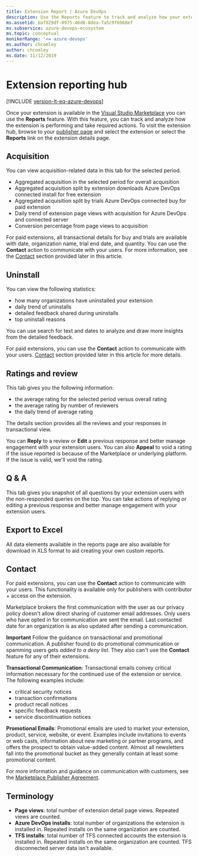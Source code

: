 ```yaml
---
title: Extension Report | Azure DevOps
description: Use the Reports feature to track and analyze how your extension is doing and take required actions. 
ms.assetid: baf829df-0975-46d8-8dea-7a5c9f6968ef
ms.subservice: azure-devops-ecosystem
ms.topic: conceptual
monikerRange: '<= azure-devops'
ms.author: chcomley
author: chcomley
ms.date: 11/12/2019
---
```


# Extension reporting hub

[!INCLUDE [version-lt-eq-azure-devops](../includes/version-lt-eq-azure-devops.md)]

Once your extension is available in the [Visual Studio Marketplace]() you can use the **Reports** feature. With this feature, you can track and analyze how the extension is performing and take required actions. 
To visit the extension hub, browse to your [publisher page](https://aka.ms/vsmarketplace-manage) and select the extension or select the **Reports** link on the extension details page.

## Acquisition 

You can view acquisition-related data in this tab for the selected period. 
* Aggregated acquisition in the selected period for overall acquisition
* Aggregated acquisition split by extension downloads Azure DevOps connected install for free extension
* Aggregated acquisition split by trials Azure DevOps connected buy for paid extension
* Daily trend of extension page views with acquisition for Azure DevOps and connected server
* Conversion percentage from page views to acquisition

For paid extensions, all transactional details for buy and trials are available with date, organization name, trial end date, and quantity. You can use the **Contact** action to communicate with your users. For more information, see the [Contact](#contact) section provided later in this article. 

## Uninstall

You can view the following statistics:
- how many organizations have uninstalled your extension
- daily trend of uninstalls
- detailed feedback shared during uninstalls
- top uninstall reasons

You can use search for text and dates to analyze and draw more insights from the detailed feedback. 

For paid extensions, you can use the **Contact** action to communicate with your users. [Contact](#contact) section provided later in this article for more details.

## Ratings and review

This tab gives you the following information:
- the average rating for the selected period versus overall rating
- the average rating by number of reviewers
- the daily trend of average rating

The details section provides all the reviews and your responses in transactional view. 

You can **Reply** to a review or **Edit** a previous response and better manage engagement with your extension users.  You can also **Appeal** to void a rating if the issue reported is because of the Marketplace or underlying platform. If the issue is valid, we'll void the rating. 

## Q & A

This tab gives you snapshot of all questions by your extension users with the non-responded queries on the top. You can take actions of replying or editing a previous response and better manage engagement with your extension users.  

## Export to Excel

All data elements available in the reports page are also available for download in XLS format to aid creating your own custom reports. 

## Contact

For paid extensions, you can use the <strong>Contact</strong> action to communicate with your users. This functionality is available only for publishers with contributor + access on the extension. 

Marketplace brokers the first communication with the user as our privacy policy doesn't allow direct sharing of customer email addresses. Only users who have opted in for communication are sent the email. 
Last contacted date for an organization is as also updated after sending a communication. 

**Important** Follow the guidance on transactional and promotional communication. A publisher found to do promotional communication or spamming users gets *added to a deny list*. They also can't use the **Contact** feature for any of their extensions. 

**Transactional Communication**: Transactional emails convey critical information necessary for the continued use of the extension or service. The following examples include:
- critical security notices
- transaction confirmations
- product recall notices
- specific feedback requests
- service discontinuation notices

**Promotional Emails**: Promotional emails are used to market your extension, product, service, website, or event. Examples include invitations to events or web casts, information about new marketing or partner programs, and offers the prospect to obtain value-added content. Almost all newsletters fall into the promotional bucket as they generally contain at least some promotional content.

For more information and guidance on communication with customers, see  the [Marketplace Publisher Agreement](https://aka.ms/vsmarketplace-agreement).

## Terminology

* **Page views**: total number of extension detail page views. Repeated views are counted.
* **Azure DevOps installs**: total number of organizations the extension is installed in. Repeated installs on the same organization are counted. 
* **TFS installs**: total number of TFS connected accounts the extension is installed in. Repeated installs on the same organization are counted. TFS disconnected server data isn't available.

